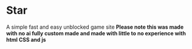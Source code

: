 # Star
A simple fast and easy unblocked game site **Please note this was made with no ai fully custom made and made with little to no experience with html CSS and js**
